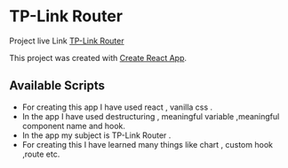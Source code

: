  # TP-Link Router


Project live Link [TP-Link Router](https://product-analysis-rumon.netlify.app/)

This project was created  with [Create React App](https://github.com/facebook/create-react-app).

## Available Scripts

* For creating this app I have used react , vanilla css .
* In the app I  have used destructuring , meaningful variable ,meaningful component name and hook.
* In the app my subject is TP-Link Router .
* For creating  this I have learned many things like chart , custom hook ,route etc.


